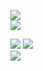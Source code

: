 ![](https://img.shields.io/badge/release-v0.6.0-gold)  
![](https://img.shields.io/badge/python-v3.10.1-blue)

![](https://img.shields.io/badge/passed_tests-0-brightgreen)
![](https://img.shields.io/badge/failed_tests-0-red)  
![](https://img.shields.io/badge/coverage-0%25-green)